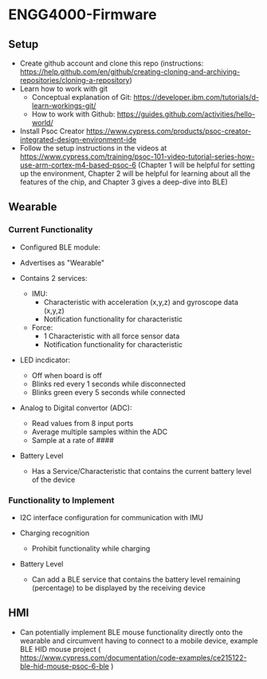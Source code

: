 # ENGG4000-Firmware

## Setup
- Create github account and clone this repo (instructions: https://help.github.com/en/github/creating-cloning-and-archiving-repositories/cloning-a-repository)
- Learn how to work with git 
  - Conceptual explanation of Git: https://developer.ibm.com/tutorials/d-learn-workings-git/
  - How to work with Github: https://guides.github.com/activities/hello-world/
- Install Psoc Creator https://www.cypress.com/products/psoc-creator-integrated-design-environment-ide
- Follow the setup instructions in the videos at https://www.cypress.com/training/psoc-101-video-tutorial-series-how-use-arm-cortex-m4-based-psoc-6 (Chapter 1 will be helpful for setting up the environment, Chapter 2 will be helpful for learning about all the features of the chip, and Chapter 3 gives a deep-dive into BLE)

## Wearable
### Current Functionality
- Configured BLE module:
 - Advertises as "Wearable"
 - Contains 2 services:
    - IMU:
      - Characteristic with acceleration (x,y,z) and gyroscope data (x,y,z) 
      - Notification functionality for characteristic
    - Force:
      - 1 Characteristic with all force sensor data
      - Notification functionality for characteristic
      
- LED incdicator:
  - Off when board is off
  - Blinks red every 1 seconds while disconnected
  - Blinks green every 5 seconds while connected
  
- Analog to Digital convertor (ADC):
  - Read values from 8 input ports
  - Average multiple samples within the ADC
  - Sample at a rate of ####
  
- Battery Level
  - Has a Service/Characteristic that contains the current battery level of the device

### Functionality to Implement
- I2C interface configuration for communication with IMU

- Charging recognition
  - Prohibit functionality while charging
  
- Battery Level
  - Can add a BLE service that contains the battery level remaining (percentage) to be displayed by the receiving device
  
## HMI
  - Can potentially implement BLE mouse functionality directly onto the wearable and circumvent having to connect to a mobile device, example BLE HID mouse project ( https://www.cypress.com/documentation/code-examples/ce215122-ble-hid-mouse-psoc-6-ble )
